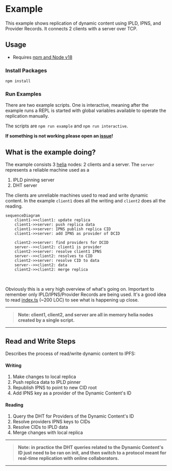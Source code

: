 # Example

This example shows replication of dynamic content using IPLD, IPNS, and Provider Records.
It connects 2 clients with a server over TCP. 


## Usage

- Requires [npm and Node v18](https://docs.npmjs.com/downloading-and-installing-node-js-and-npm)

### Install Packages

`npm install`

### Run Examples

There are two example scripts. One is interactive, meaning after the example runs a REPL is started with global variables available to operate the replication manually.

The scripts are `npm run example` and `npm run interactive`.

**If something is not working please open an [issue](https://github.com/tabcat/dynamic-content/issues)!**

## What is the example doing?

The example consists 3 [helia](https://github.com/ipfs/helia) nodes: 2 clients and a server.
The `server` represents a reliable machine used as a

1. IPLD pinning server
2. DHT server

The clients are unreliable machines used to read and write dynamic content.
In the example `client1` does all the writing and `client2` does all the reading.

```mermaid
sequenceDiagram
    client1->>client1: update replica
    client1->>server: push replica data
    client1->>server: IPNS publish replica CID
    client1->>server: add IPNS as provider of DCID

    client2->>server: find providers for DCID
    server-->>client2: client1 is provider
    client2->>server: resolve client1 IPNS
    server-->>client2: resolves to CID
    client2->>server: resolve CID to data
    server-->>client2: data
    client2->>client2: merge replica
```

<br/>

Obviously this is a very high overview of what's going on.
Important to remember only IPLD/IPNS/Provider Records are being used.
It's a good idea to read [index.ts](./src/index.ts) (~200 LOC) to see what is happening up close.

---
> **Note: client1, client2, and server are all in memory helia nodes created by a single script.**
---

## Read and Write Steps

Describes the process of read/write dynamic content to IPFS:

#### Writing

1. Make changes to local replica
2. Push replica data to IPLD pinner
3. Republish IPNS to point to new CID root
4. Add IPNS key as a provider of the Dynamic Content's ID

#### Reading

1. Query the DHT for Providers of the Dynamic Content's ID
2. Resolve providers IPNS keys to CIDs
3. Resolve CIDs to IPLD data
4. Merge changes with local replica

---
> **Note: in practice the DHT queries related to the Dynamic Content's ID just need to be ran on init, and then switch to a protocol meant for real-time replication with online collaborators.**
---
